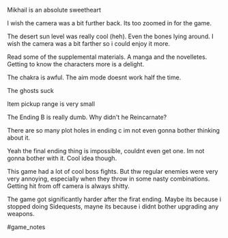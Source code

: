 Mikhail is an absolute sweetheart

I wish the camera was a bit further back. Its too zoomed in for the game.

The desert sun level was really cool (heh). Even the bones lying around. I wish the camera was a bit farther so i could enjoy it more.

Read some of the supplemental materials. A manga and the novelletes. Getting to know the characters more is a delight. 

The chakra is awful. The aim mode doesnt work half the time. 

The ghosts suck 

Item pickup range is very small

The Ending B is really dumb. Why didn't he Reincarnate?

There are so many plot holes in ending c im not even gonna bother thinking about it.


Yeah the final ending thing is impossible, couldnt even get one. Im not gonna bother with it. Cool idea though.

This game had a lot of cool boss fights. But thw regular enemies were very very annoying, especially when they throw in some nasty combinations. Getting hit from off camera is always shitty. 

The game got significantly harder after the firat ending. Maybe its because i stopped doing Sidequests, mayne its because i didnt bother upgrading any weapons. 

#game_notes 